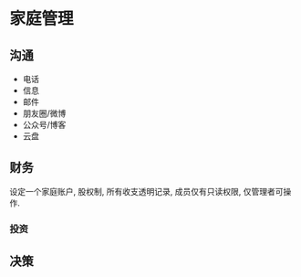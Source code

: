 # 家庭管理

## 沟通

- 电话
- 信息
- 邮件
- 朋友圈/微博
- 公众号/博客
- 云盘

## 财务

设定一个家庭账户, 股权制, 所有收支透明记录, 成员仅有只读权限, 仅管理者可操作.

### 投资

## 决策
